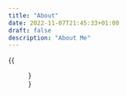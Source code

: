 ```yaml
---
title: "About"
date: 2022-11-07T21:45:33+01:00
draft: false
description: "About Me" 
---
```



{{<figure src="./images/roundme.png" alt="This is how I look like" position="center" style="border-radius: 8px; height: 10px; width:10px;">}} 

